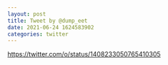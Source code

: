 ```yaml
--- 
layout: post 
title: Tweet by @dump_eet 
date: 2021-06-24 1624583902 
categories: twitter 
--- 
```

https://twitter.com/o/status/1408233050765410305